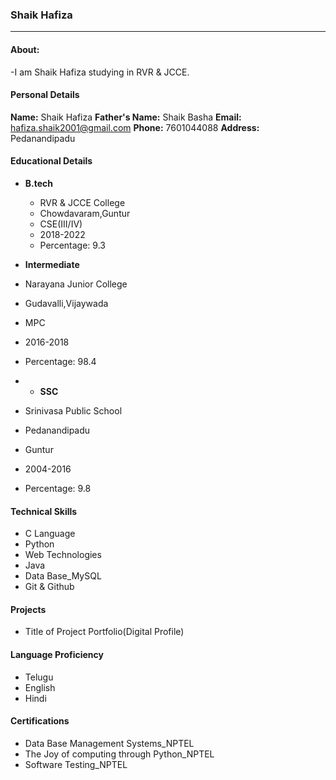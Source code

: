 ### Shaik Hafiza
----------------------

#### About:

-I am Shaik Hafiza studying in RVR & JCCE.

#### Personal Details
**Name:** Shaik Hafiza
**Father's Name:** Shaik Basha
**Email:** hafiza.shaik2001@gmail.com
**Phone:** 7601044088
**Address:** Pedanandipadu

#### Educational Details
- **B.tech**
  - RVR & JCCE College
  - Chowdavaram,Guntur
  - CSE(III/IV)
  - 2018-2022
  - Percentage: 9.3

- **Intermediate**
- Narayana Junior College
- Gudavalli,Vijaywada
- MPC
- 2016-2018
- Percentage: 98.4
- - **SSC**
- Srinivasa Public School
- Pedanandipadu
- Guntur
- 2004-2016
- Percentage: 9.8

#### Technical Skills
- C Language
- Python
- Web Technologies
- Java
- Data Base_MySQL
- Git & Github

#### Projects
- Title of Project Portfolio(Digital Profile)

#### Language Proficiency
- Telugu
- English
- Hindi

#### Certifications
- Data Base Management Systems_NPTEL
- The Joy of computing through Python_NPTEL
- Software Testing_NPTEL

